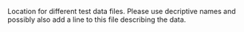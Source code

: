 Location for different test data files. Please use decriptive names and possibly also add a line to this file describing the data.

